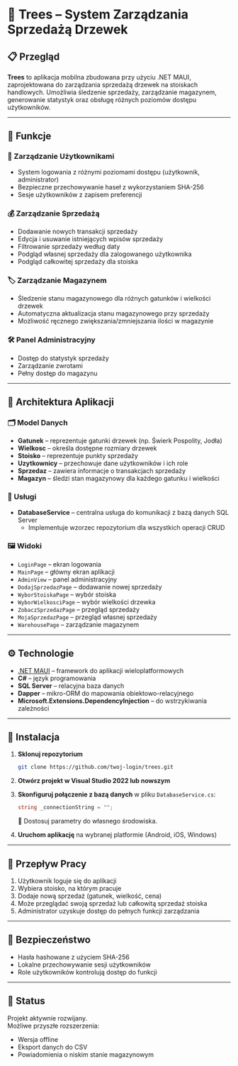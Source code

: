 # 🌲 Trees – System Zarządzania Sprzedażą Drzewek

## 📋 Przegląd

**Trees** to aplikacja mobilna zbudowana przy użyciu .NET MAUI, zaprojektowana do zarządzania sprzedażą drzewek na stoiskach handlowych. Umożliwia śledzenie sprzedaży, zarządzanie magazynem, generowanie statystyk oraz obsługę różnych poziomów dostępu użytkowników.

---

## 🔑 Funkcje

### 👥 Zarządzanie Użytkownikami

- System logowania z różnymi poziomami dostępu (użytkownik, administrator)
- Bezpieczne przechowywanie haseł z wykorzystaniem SHA-256
- Sesje użytkowników z zapisem preferencji

### 💰 Zarządzanie Sprzedażą

- Dodawanie nowych transakcji sprzedaży
- Edycja i usuwanie istniejących wpisów sprzedaży
- Filtrowanie sprzedaży według daty
- Podgląd własnej sprzedaży dla zalogowanego użytkownika
- Podgląd całkowitej sprzedaży dla stoiska

### 🏷️ Zarządzanie Magazynem

- Śledzenie stanu magazynowego dla różnych gatunków i wielkości drzewek
- Automatyczna aktualizacja stanu magazynowego przy sprzedaży
- Możliwość ręcznego zwiększania/zmniejszania ilości w magazynie

### 🛠️ Panel Administracyjny

- Dostęp do statystyk sprzedaży
- Zarządzanie zwrotami
- Pełny dostęp do magazynu

---

## 🧱 Architektura Aplikacji

### 🗂️ Model Danych

- **Gatunek** – reprezentuje gatunki drzewek (np. Świerk Pospolity, Jodła)
- **Wielkosc** – określa dostępne rozmiary drzewek
- **Stoisko** – reprezentuje punkty sprzedaży
- **Uzytkownicy** – przechowuje dane użytkowników i ich role
- **Sprzedaz** – zawiera informacje o transakcjach sprzedaży
- **Magazyn** – śledzi stan magazynowy dla każdego gatunku i wielkości

### 🧩 Usługi

- **DatabaseService** – centralna usługa do komunikacji z bazą danych SQL Server
  - Implementuje wzorzec repozytorium dla wszystkich operacji CRUD

### 🖼️ Widoki

- `LoginPage` – ekran logowania
- `MainPage` – główny ekran aplikacji
- `AdminView` – panel administracyjny
- `DodajSprzedazPage` – dodawanie nowej sprzedaży
- `WyborStoiskaPage` – wybór stoiska
- `WyborWielkosciPage` – wybór wielkości drzewka
- `ZobaczSprzedazPage` – przegląd sprzedaży
- `MojaSprzedazPage` – przegląd własnej sprzedaży
- `WarehousePage` – zarządzanie magazynem

---

## ⚙️ Technologie

- [.NET MAUI](https://learn.microsoft.com/en-us/dotnet/maui/) – framework do aplikacji wieloplatformowych
- **C#** – język programowania
- **SQL Server** – relacyjna baza danych
- **Dapper** – mikro-ORM do mapowania obiektowo-relacyjnego
- **Microsoft.Extensions.DependencyInjection** – do wstrzykiwania zależności

---

## 🚀 Instalacja

1. **Sklonuj repozytorium**
   ```bash
   git clone https://github.com/twoj-login/trees.git
   ```

2. **Otwórz projekt w Visual Studio 2022 lub nowszym**

3. **Skonfiguruj połączenie z bazą danych** w pliku `DatabaseService.cs`:

   ```csharp
   string _connectionString = "";
   ```

   🔧 Dostosuj parametry do własnego środowiska.

4. **Uruchom aplikację** na wybranej platformie (Android, iOS, Windows)

---

## 🔄 Przepływ Pracy

1. Użytkownik loguje się do aplikacji
2. Wybiera stoisko, na którym pracuje
3. Dodaje nową sprzedaż (gatunek, wielkość, cena)
4. Może przeglądać swoją sprzedaż lub całkowitą sprzedaż stoiska
5. Administrator uzyskuje dostęp do pełnych funkcji zarządzania

---

## 🔐 Bezpieczeństwo

- Hasła hashowane z użyciem SHA-256
- Lokalne przechowywanie sesji użytkowników
- Role użytkowników kontrolują dostęp do funkcji

---

## 📌 Status

Projekt aktywnie rozwijany.  
Możliwe przyszłe rozszerzenia:
- Wersja offline
- Eksport danych do CSV
- Powiadomienia o niskim stanie magazynowym
